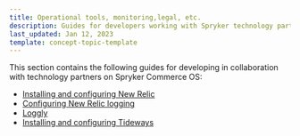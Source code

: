 ```yaml
---
title: Operational tools, monitoring,legal, etc. 
description: Guides for developers working with Spryker technology partners
last_updated: Jan 12, 2023
template: concept-topic-template
---
```


This section contains the following guides for developing in collaboration with technology partners on Spryker Commerce OS:  

* [Installing and configuring New Relic](/docs/scos/dev/the-docker-sdk/{{page.version}}/configure-services.html)
* [Configuring New Relic logging](/docs/scos/dev/technology-partner-guides/{{page.version}}/operational-tools-monitoring-legal-etc/new-relic/configuring-new-relic-logging.html)
* [Loggly](/docs/scos/dev/technology-partner-guides/{{page.version}}/operational-tools-monitoring-legal-etc/loggly/loggly.html)
* [Installing and configuring Tideways](/docs/scos/dev/the-docker-sdk/{{page.version}}/configure-services.html)
